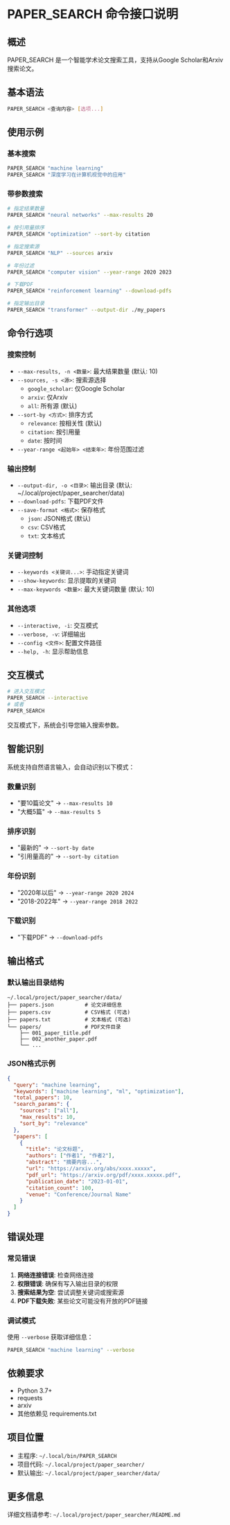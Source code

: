 # PAPER_SEARCH 命令接口说明

## 概述
PAPER_SEARCH 是一个智能学术论文搜索工具，支持从Google Scholar和Arxiv搜索论文。

## 基本语法
```bash
PAPER_SEARCH <查询内容> [选项...]
```

## 使用示例

### 基本搜索
```bash
PAPER_SEARCH "machine learning"
PAPER_SEARCH "深度学习在计算机视觉中的应用"
```

### 带参数搜索
```bash
# 指定结果数量
PAPER_SEARCH "neural networks" --max-results 20

# 按引用量排序
PAPER_SEARCH "optimization" --sort-by citation

# 指定搜索源
PAPER_SEARCH "NLP" --sources arxiv

# 年份过滤
PAPER_SEARCH "computer vision" --year-range 2020 2023

# 下载PDF
PAPER_SEARCH "reinforcement learning" --download-pdfs

# 指定输出目录
PAPER_SEARCH "transformer" --output-dir ./my_papers
```

## 命令行选项

### 搜索控制
- `--max-results, -n <数量>`: 最大结果数量 (默认: 10)
- `--sources, -s <源>`: 搜索源选择
  - `google_scholar`: 仅Google Scholar
  - `arxiv`: 仅Arxiv
  - `all`: 所有源 (默认)
- `--sort-by <方式>`: 排序方式
  - `relevance`: 按相关性 (默认)
  - `citation`: 按引用量
  - `date`: 按时间
- `--year-range <起始年> <结束年>`: 年份范围过滤

### 输出控制
- `--output-dir, -o <目录>`: 输出目录 (默认: ~/.local/project/paper_searcher/data)
- `--download-pdfs`: 下载PDF文件
- `--save-format <格式>`: 保存格式
  - `json`: JSON格式 (默认)
  - `csv`: CSV格式
  - `txt`: 文本格式

### 关键词控制
- `--keywords <关键词...>`: 手动指定关键词
- `--show-keywords`: 显示提取的关键词
- `--max-keywords <数量>`: 最大关键词数量 (默认: 10)

### 其他选项
- `--interactive, -i`: 交互模式
- `--verbose, -v`: 详细输出
- `--config <文件>`: 配置文件路径
- `--help, -h`: 显示帮助信息

## 交互模式
```bash
# 进入交互模式
PAPER_SEARCH --interactive
# 或者
PAPER_SEARCH
```

交互模式下，系统会引导您输入搜索参数。

## 智能识别
系统支持自然语言输入，会自动识别以下模式：

### 数量识别
- "要10篇论文" → `--max-results 10`
- "大概5篇" → `--max-results 5`

### 排序识别
- "最新的" → `--sort-by date`
- "引用量高的" → `--sort-by citation`

### 年份识别
- "2020年以后" → `--year-range 2020 2024`
- "2018-2022年" → `--year-range 2018 2022`

### 下载识别
- "下载PDF" → `--download-pdfs`

## 输出格式

### 默认输出目录结构
```
~/.local/project/paper_searcher/data/
├── papers.json          # 论文详细信息
├── papers.csv           # CSV格式 (可选)
├── papers.txt           # 文本格式 (可选)
└── papers/              # PDF文件目录
    ├── 001_paper_title.pdf
    ├── 002_another_paper.pdf
    └── ...
```

### JSON格式示例
```json
{
  "query": "machine learning",
  "keywords": ["machine learning", "ml", "optimization"],
  "total_papers": 10,
  "search_params": {
    "sources": ["all"],
    "max_results": 10,
    "sort_by": "relevance"
  },
  "papers": [
    {
      "title": "论文标题",
      "authors": ["作者1", "作者2"],
      "abstract": "摘要内容...",
      "url": "https://arxiv.org/abs/xxxx.xxxxx",
      "pdf_url": "https://arxiv.org/pdf/xxxx.xxxxx.pdf",
      "publication_date": "2023-01-01",
      "citation_count": 100,
      "venue": "Conference/Journal Name"
    }
  ]
}
```

## 错误处理

### 常见错误
1. **网络连接错误**: 检查网络连接
2. **权限错误**: 确保有写入输出目录的权限
3. **搜索结果为空**: 尝试调整关键词或搜索源
4. **PDF下载失败**: 某些论文可能没有开放的PDF链接

### 调试模式
使用 `--verbose` 获取详细信息：
```bash
PAPER_SEARCH "machine learning" --verbose
```

## 依赖要求
- Python 3.7+
- requests
- arxiv
- 其他依赖见 requirements.txt

## 项目位置
- 主程序: `~/.local/bin/PAPER_SEARCH`
- 项目代码: `~/.local/project/paper_searcher/`
- 默认输出: `~/.local/project/paper_searcher/data/`

## 更多信息
详细文档请参考: `~/.local/project/paper_searcher/README.md` 
